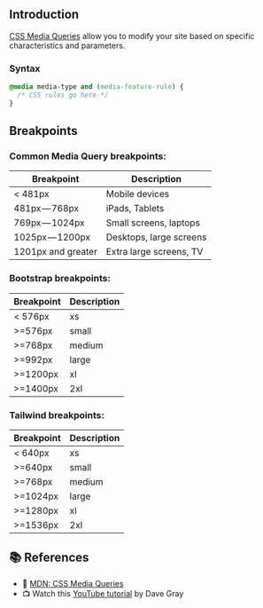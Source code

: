 ## Introduction

[CSS Media Queries](https://developer.mozilla.org/en-US/docs/Learn/CSS/CSS_layout/Media_queries) allow you to modify your site based on specific characteristics and 
parameters.

### Syntax
```css
@media media-type and (media-feature-rule) {
  /* CSS rules go here */
}
```


## Breakpoints

### Common Media Query breakpoints:
| Breakpoint | Description |
| -------- | ---------- |
| < 481px | Mobile devices |
| 481px — 768px | iPads, Tablets |
| 769px — 1024px | Small screens, laptops |
| 1025px — 1200px | Desktops, large screens |
| 1201px and greater | Extra large screens, TV |

### Bootstrap breakpoints:
| Breakpoint | Description |
| -------- | ---------- |
| < 576px | xs |
| >=576px | small |
| >=768px | medium |
| >=992px | large |
| >=1200px | xl |
| >=1400px | 2xl |

### Tailwind breakpoints:
| Breakpoint | Description |
| -------- | ---------- |
| < 640px | xs |
| >=640px | small |
| >=768px | medium |
| >=1024px | large |
| >=1280px | xl |
| >=1536px | 2xl |


## 📚 References
- 🔗 [MDN: CSS Media Queries](https://developer.mozilla.org/en-US/docs/Learn/CSS/CSS_layout/Media_queries)
- 📺 Watch this [YouTube tutorial](https://youtu.be/69IbzTWg5PM) by Dave Gray
